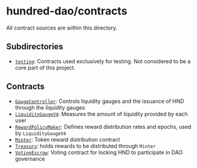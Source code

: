 # hundred-dao/contracts

All contract sources are within this directory.

## Subdirectories

* [`testing`](testing): Contracts used exclusively for testing. Not considered to be a core part of this project.

## Contracts

* [`GaugeController`](GaugeController.vy): Controls liquidity gauges and the issuance of HND through the liquidity gauges
* [`LiquidityGaugeV4`](LiquidityGaugeV4.vy): Measures the amount of liquidity provided by each user
* [`RewardPolicyMaker`](RewardPolicyMaker.vy): Defines reward distribution rates and epochs, used by `LiquidityGaugeV4`
* [`Minter`](Minter.vy): Token reward distribution contract
* [`Treasury`](Treasury.vy): holds rewards to be distributed through `Minter`
* [`VotingEscrow`](VotingEscrow.vy): Voting contract for locking HND to participate in DAO governance


